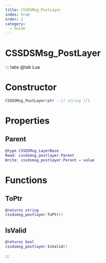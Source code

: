 ```yaml
---
title: CSSDSMsg_PostLayer
index: true
order: 2
category:
  - Guide
---
```


# CSSDSMsg_PostLayer

::: tabs
@tab Lua
# Constructor
```lua
CSSDSMsg_PostLayer(ptr --[[ string ]])
```
# Properties
## Parent 
```lua
@type CSSDSMsg_LayerBase
Read: cssdsmsg_postlayer.Parent
Write: cssdsmsg_postlayer.Parent = value
```
# Functions
## ToPtr
```lua
@returns string
cssdsmsg_postlayer:ToPtr()
```
## IsValid
```lua
@returns bool
cssdsmsg_postlayer:IsValid()
```

:::